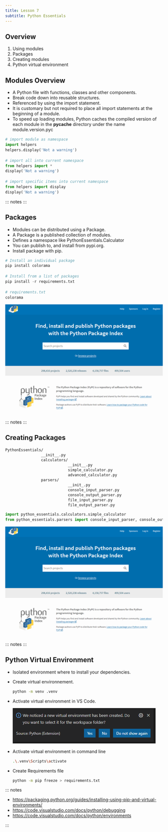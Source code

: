 ```yaml
---
title: Lesson 7
subtitle: Python Essentials
---
```


## Overview

1. Using modules 
1. Packages
1. Creating modules
1. Python virtual environment

## Modules Overview

- A Python file with functions, classes and other components.
- Break code down into reusable structures.
- Referenced by using the import statement.
- It is customary but not required to place all import statements at the beginning of a module.
- To speed up loading modules, Python caches the compiled version of each module in the **__pycache__** directory under the name module.version.pyc


```python
# import module as namespace
import helpers
helpers.display('Not a warning')

# import all into current namespace
from helpers import *
display('Not a warning')

# import specific items into current namespace
from helpers import display
display('Not a warning')
```

::: notes
:::

## Packages

- Modules can be distributed using a Package.
- A Package is a published collection of modules.
- Defines a namespace like PythonEssentials.Calculator
- You can publish to, and install from pypi.org.
- Install package with pip.


```python
# Install an individual package
pip install colorama

# Install from a list of packages
pip install -r requirements.txt

# requirements.txt
colorama
```

![](../media/pypi.png)

::: notes
:::

## Creating Packages

```
PythonEssentials/
                __init__.py
                calculators/
                            __init__.py
                            simple_calculator.py
                            advanced_calculator.py
                parsers/
                            __init_.py
                            console_input_parser.py
                            console_output_parser.py
                            file_input_parser.py
                            file_output_parser.py
```
```python
import python_essentials.calculators.simple_calculator
from python_essentials.parsers import console_input_parser, console_output_parser
```

![](../media/pypi.png)

::: notes
:::

## Python Virtual Environment

- Isolated environment where to install your dependencies.
- Create virtual environnement.

    ```bash
    python -m venv .venv
    ```

- Activate virtual environment in VS Code.

    ![image](../media/ActivatePythonVirtualEnvironment.PNG)

- Activate virtual environment in command line
    ```bash
    .\.venv\Scripts\activate
    ```

- Create Requirements file
    ```bash
    python -m pip freeze > requirements.txt
    ```

::: notes

- https://packaging.python.org/guides/installing-using-pip-and-virtual-environments/
- https://code.visualstudio.com/docs/python/debugging
- https://code.visualstudio.com/docs/python/environments

:::

